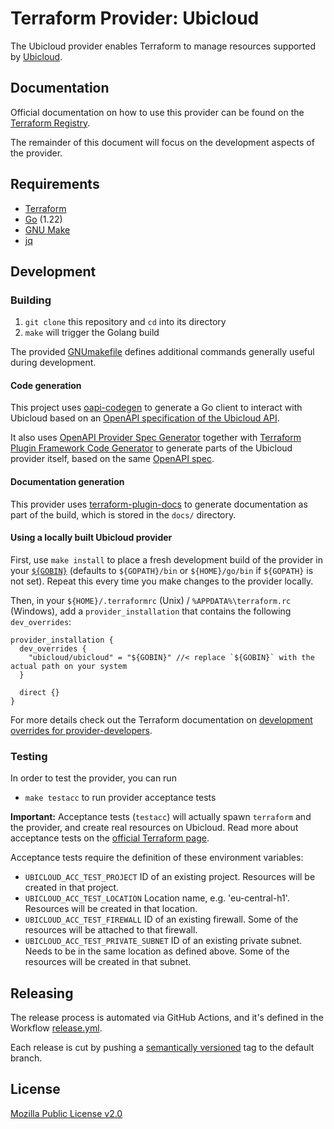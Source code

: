 # Terraform Provider: Ubicloud

The Ubicloud provider enables Terraform to manage resources supported by [Ubicloud](https://www.ubicloud.com/).

## Documentation

Official documentation on how to use this provider can be found on the 
[Terraform Registry](https://registry.terraform.io/providers/ubicloud/ubicloud/latest/docs).


The remainder of this document will focus on the development aspects of the provider.

## Requirements

* [Terraform](https://www.terraform.io/downloads)
* [Go](https://go.dev/doc/install) (1.22)
* [GNU Make](https://www.gnu.org/software/make/)
* [jq](https://jqlang.github.io/jq/)

## Development

### Building

1. `git clone` this repository and `cd` into its directory
2. `make` will trigger the Golang build

The provided [GNUmakefile](./GNUmakefile) defines additional commands generally useful during development.

#### Code generation

This project uses [oapi-codegen](https://github.com/oapi-codegen/oapi-codegen/) to generate a Go client to interact with Ubicloud based on an [OpenAPI specification of the Ubicloud API](./config/ubicloud_openapi.yml).

It also uses [OpenAPI Provider Spec Generator](https://github.com/hashicorp/terraform-plugin-codegen-openapi) together with [Terraform Plugin Framework Code Generator](github.com/hashicorp/terraform-plugin-codegen-framework) to generate parts of the Ubicloud provider itself, based on the same [OpenAPI spec](./config/ubicloud_openapi.yml).

#### Documentation generation

This provider uses [terraform-plugin-docs](https://github.com/hashicorp/terraform-plugin-docs/)
to generate documentation as part of the build, which is stored in the `docs/` directory.


#### Using a locally built Ubicloud provider

First, use `make install` to place a fresh development build of the provider in your
[`${GOBIN}`](https://pkg.go.dev/cmd/go#hdr-Compile_and_install_packages_and_dependencies)
(defaults to `${GOPATH}/bin` or `${HOME}/go/bin` if `${GOPATH}` is not set). Repeat
this every time you make changes to the provider locally.

Then, in your `${HOME}/.terraformrc` (Unix) / `%APPDATA%\terraform.rc` (Windows), add a `provider_installation` that contains
the following `dev_overrides`:

```hcl
provider_installation {
  dev_overrides {
    "ubicloud/ubicloud" = "${GOBIN}" //< replace `${GOBIN}` with the actual path on your system
  }

  direct {}
}
```

For more details check out the Terraform documentation on 
[development overrides for provider-developers](https://www.terraform.io/cli/config/config-file#development-overrides-for-provider-developers).

### Testing

In order to test the provider, you can run

* `make testacc` to run provider acceptance tests

**Important:** Acceptance tests (`testacc`) will actually spawn
`terraform` and the provider, and create real resources on Ubicloud. Read more about acceptance tests on the
[official Terraform page](https://www.terraform.io/plugin/sdkv2/testing/acceptance-tests).

Acceptance tests require the definition of these environment variables:
* `UBICLOUD_ACC_TEST_PROJECT` ID of an existing project. Resources will be created in that project.
* `UBICLOUD_ACC_TEST_LOCATION` Location name, e.g. 'eu-central-h1'. Resources will be created in that location.
* `UBICLOUD_ACC_TEST_FIREWALL` ID of an existing firewall. Some of the resources will be attached to that firewall.
* `UBICLOUD_ACC_TEST_PRIVATE_SUBNET` ID of an existing private subnet. Needs to be in the same location as defined above. Some of the resources will be created in that subnet. 

## Releasing

The release process is automated via GitHub Actions, and it's defined in the Workflow
[release.yml](./.github/workflows/release.yml).

Each release is cut by pushing a [semantically versioned](https://semver.org/) tag to the default branch.

## License

[Mozilla Public License v2.0](./LICENSE)